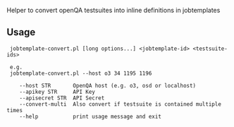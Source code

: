 Helper to convert openQA testsuites into inline definitions in jobtemplates

## Usage

```
 jobtemplate-convert.pl [long options...] <jobtemplate-id> <testsuite-ids>

 e.g.
 jobtemplate-convert.pl --host o3 34 1195 1196

	--host STR       OpenQA host (e.g. o3, osd or localhost)
	--apikey STR     API Key
	--apisecret STR  API Secret
	--convert-multi  Also convert if testsuite is contained multiple times
	--help           print usage message and exit
```
